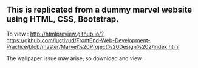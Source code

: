 ## This is replicated from a dummy marvel website using HTML, CSS, Bootstrap.
To view :
http://htmlpreview.github.io/?https://github.com/luctivud/FrontEnd-Web-Development-Practice/blob/master/Marvel%20Project%20Design%202/index.html

The wallpaper issue may arise, so download and view.
